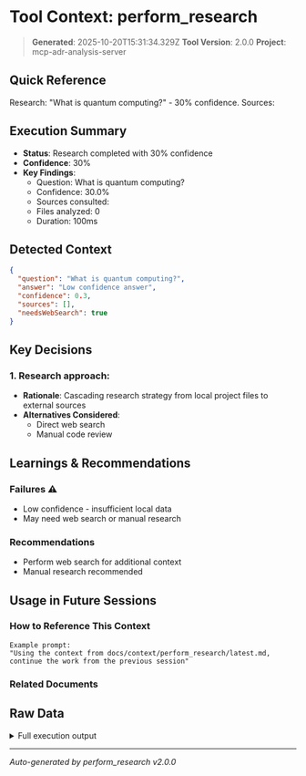 # Tool Context: perform_research

> **Generated**: 2025-10-20T15:31:34.329Z
> **Tool Version**: 2.0.0
> **Project**: mcp-adr-analysis-server

## Quick Reference

Research: "What is quantum computing?" - 30% confidence. Sources:

## Execution Summary

- **Status**: Research completed with 30% confidence
- **Confidence**: 30%
- **Key Findings**:
  - Question: What is quantum computing?
  - Confidence: 30.0%
  - Sources consulted:
  - Files analyzed: 0
  - Duration: 100ms

## Detected Context

```json
{
  "question": "What is quantum computing?",
  "answer": "Low confidence answer",
  "confidence": 0.3,
  "sources": [],
  "needsWebSearch": true
}
```

## Key Decisions

### 1. Research approach:

- **Rationale**: Cascading research strategy from local project files to external sources
- **Alternatives Considered**:
  - Direct web search
  - Manual code review

## Learnings & Recommendations

### Failures ⚠️

- Low confidence - insufficient local data
- May need web search or manual research

### Recommendations

- Perform web search for additional context
- Manual research recommended

## Usage in Future Sessions

### How to Reference This Context

```text
Example prompt:
"Using the context from docs/context/perform_research/latest.md,
continue the work from the previous session"
```

### Related Documents

## Raw Data

<details>
<summary>Full execution output</summary>

```json
{
  "research": {
    "answer": "Low confidence answer",
    "confidence": 0.3,
    "sources": [],
    "needsWebSearch": true,
    "metadata": {
      "duration": 100,
      "sourcesQueried": [],
      "filesAnalyzed": 0
    }
  }
}
```

</details>

---

_Auto-generated by perform_research v2.0.0_
